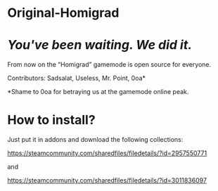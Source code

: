 # Original-Homigrad
# _You've been waiting. We did it._ 
From now on the “Homigrad” gamemode is open source for everyone.


Contributors: Sadsalat, Useless, Mr. Point, 0oa*

*Shame to 0oa for betraying us at the gamemode online peak. 

# How to install?
Just put it in addons and download the following collections:

https://steamcommunity.com/sharedfiles/filedetails/?id=2957550771

and

https://steamcommunity.com/sharedfiles/filedetails/?id=3011836097
